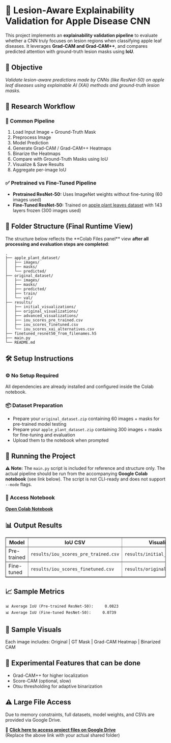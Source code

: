<!DOCTYPE html>
<html lang="en">
<head>
  <meta charset="UTF-8">
</head>
<body>

<h1>🍏 Lesion‑Aware Explainability Validation for Apple Disease CNN</h1>

<p>This project implements an <strong>explainability validation pipeline</strong> to evaluate whether a CNN truly focuses on lesion regions when classifying apple leaf diseases. It leverages <strong>Grad-CAM and Grad-CAM++</strong>, and compares predicted attention with ground-truth lesion masks using <strong>IoU</strong>.</p>

<h2>🎯 Objective</h2>
<p><em>Validate lesion-aware predictions made by CNNs (like ResNet-50) on apple leaf diseases using explainable AI (XAI) methods and ground-truth lesion masks.</em></p>

<h2>🔬 Research Workflow</h2>

<h3>🔁 Common Pipeline</h3>
<ol>
  <li>Load Input Image + Ground-Truth Mask</li>
  <li>Preprocess Image</li>
  <li>Model Prediction</li>
  <li>Generate Grad-CAM / Grad-CAM++ Heatmaps</li>
  <li>Binarize the Heatmaps</li>
  <li>Compare with Ground-Truth Masks using IoU</li>
  <li>Visualize & Save Results</li>
  <li>Aggregate per-image IoU</li>
</ol>

<h3>✅ Pretrained vs Fine-Tuned Pipeline</h3>
<ul>
  <li><strong>Pretrained ResNet-50:</strong> Uses ImageNet weights without fine-tuning (60 images used)</li>
  <li><strong>Fine-Tuned ResNet-50:</strong> Trained on <a href="https://www.kaggle.com/datasets/nirmalsankalana/apple-leaf-disease-dataset">apple plant leaves dataset</a> with 143 layers frozen (300 images used)</li>
</ul>

<h2>📂 Folder Structure (Final Runtime View)</h2>
<p>The structure below reflects the **Colab Files panel** view <strong>after all processing and evaluation steps are completed</strong>:</p>

<pre><code>.
├── apple_plant_dataset/
│   ├── images/
│   ├── masks/
│   └── predicted/
├── original_dataset/
│   ├── images/
│   ├── masks/
│   ├── predicted/
│   ├── train/
│   └── val/
├── results/
│   ├── initial_visualizations/
│   ├── original_visualizations/
│   ├── advanced_visualizations/
│   ├── iou_scores_pre_trained.csv
│   ├── iou_scores_finetuned.csv
│   └── iou_scores_xai_alternatives.csv
├── finetuned_resnet50_from_filenames.h5
├── main.py
└── README.md
</code></pre>

<h2>🛠️ Setup Instructions</h2>

<h3>⚙️ No Setup Required</h3>
<p>All dependencies are already installed and configured inside the Colab notebook.</p>

<h3>📦 Dataset Preparation</h3>
<ul>
  <li>Prepare your <code>original_dataset.zip</code> containing 60 images + masks for pre-trained model testing</li>
  <li>Prepare your <code>apple_plant_dataset.zip</code> containing 300 images + masks for fine-tuning and evaluation</li>
  <li>Upload them to the notebook when prompted</li>
</ul>

<h2>🚀 Running the Project</h2>

<p><strong>⚠️ Note:</strong> The <code>main.py</code> script is included for reference and structure only. The actual pipeline should be run from the accompanying <strong>Google Colab notebook</strong> (see link below). The script is not CLI-ready and does not support <code>--mode</code> flags.</p>

<h3>🔗 Access Notebook</h3>
<p>
  <strong><a href="https://drive.google.com/file/d/1-tIfQclSLa-mgleBOVl9CZghMfa5v3oW/view?usp=sharing">Open Colab Notebook</a></strong>
</p>

<h2>📊 Output Results</h2>
<table border="1" cellpadding="5">
  <thead>
    <tr>
      <th>Model</th>
      <th>IoU CSV</th>
      <th>Visualizations</th>
    </tr>
  </thead>
  <tbody>
    <tr>
      <td>Pre-trained</td>
      <td><code>results/iou_scores_pre_trained.csv</code></td>
      <td><code>results/initial_visualizations/</code></td>
    </tr>
    <tr>
      <td>Fine-tuned</td>
      <td><code>results/iou_scores_finetuned.csv</code></td>
      <td><code>results/original_visualizations/</code></td>
    </tr>
  </tbody>
</table>

<h2>📈 Sample Metrics</h2>
<pre><code>📊 Average IoU (Pre-trained ResNet-50):     0.0823
📊 Average IoU (Fine-tuned ResNet-50):     0.0739
</code></pre>

<h2>📸 Sample Visuals</h2>
<p>Each image includes: Original | GT Mask | Grad-CAM Heatmap | Binarized CAM</p>

<h2>🧪 Experimental Features that can be done</h2>
<ul>
  <li>Grad-CAM++ for higher localization</li>
  <li>Score-CAM (optional, slow)</li>
  <li>Otsu thresholding for adaptive binarization</li>
</ul>

<h2>⚠️ Large File Access</h2>
<p>Due to memory constraints, full datasets, model weights, and CSVs are provided via Google Drive.</p>

<p>
🔗 <strong><a href="https://drive.google.com/drive/folders/1cwXI0XCYV823UciGKcK6WnvXmHbwVCaJ?usp=sharing">Click here to access project files on Google Drive</a></strong><br>
(Replace the above link with your actual shared folder)
</p>

</body>
</html>
